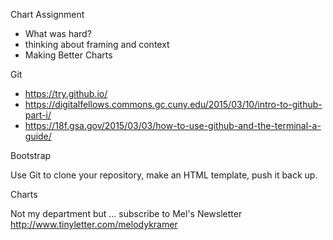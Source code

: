 
Chart Assignment
+ What was hard?
+ thinking about framing and context
+ Making Better Charts

Git

+ <https://try.github.io/>
+ <https://digitalfellows.commons.gc.cuny.edu/2015/03/10/intro-to-github-part-i/>
+ <https://18f.gsa.gov/2015/03/03/how-to-use-github-and-the-terminal-a-guide/>

Bootstrap

Use Git to clone your repository, make an HTML template, push it back up. 

Charts

Not my department but ... subscribe to Mel's Newsletter <http://www.tinyletter.com/melodykramer>

